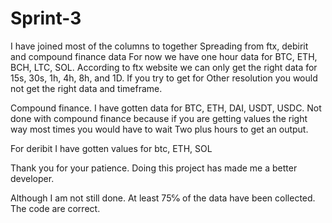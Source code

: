 # Sprint-3
I have joined most of the columns to together 
Spreading from ftx, debirit and compound finance data
For now we have one hour data for BTC, ETH, BCH, LTC, SOL.
According to ftx website we can only get the right data for 15s,
30s, 1h, 4h, 8h, and 1D. If you try to get for
Other resolution you would not get the right data and timeframe.

Compound finance. I have gotten data for BTC, ETH, DAI, USDT, USDC. Not done with compound finance because if you are getting values the right way most times you would have to wait
Two plus hours to get an output. 

For deribit I have gotten values for btc, ETH, SOL

Thank you for your patience. Doing this project has made me a better developer.

Although I am not still done. At least 75℅ of the data have been collected. The code are correct.
